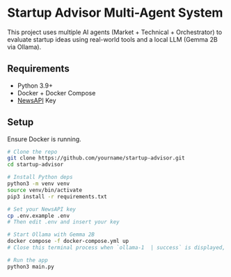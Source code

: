 # Startup Advisor Multi-Agent System

This project uses multiple AI agents (Market + Technical + Orchestrator) to evaluate startup ideas using real-world tools and a local LLM (Gemma 2B via Ollama).

## Requirements

- Python 3.9+
- Docker + Docker Compose
- [NewsAPI](https://newsapi.org/) Key

## Setup
Ensure Docker is running.
```bash
# Clone the repo
git clone https://github.com/yourname/startup-advisor.git
cd startup-advisor

# Install Python deps
python3 -m venv venv
source venv/bin/activate
pip3 install -r requirements.txt

# Set your NewsAPI key
cp .env.example .env
# Then edit .env and insert your key

# Start Ollama with Gemma 2B
docker compose -f docker-compose.yml up
# Close this terminal process when `ollama-1  | success` is displayed, otherwise you will see docker logs

# Run the app
python3 main.py
